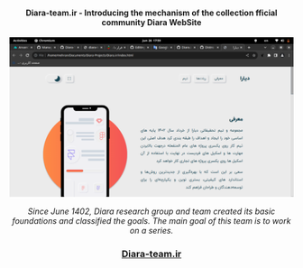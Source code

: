 <div align="center">
<h4>Diara-team.ir -  Introducing the mechanism of the collection fficial community Diara WebSite</h4>
<img src="assets/images/Screenshot from 2023-06-26 17-59-04.png">
  <p><i>Since June 1402, Diara research group and team created its basic foundations and classified the goals. The main goal of this team is to work on a series.
</i></p>
  <h3><a href="http://Diara-team.ir">Diara-team.ir</a></h3>
</div>
